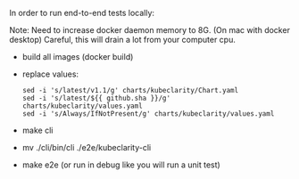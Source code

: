 In order to run end-to-end tests locally:

Note: Need to increase docker daemon memory to 8G. (On mac with docker desktop)
Careful, this will drain a lot from your computer cpu.

- build all images (docker build)
- replace values:

   ```shell
   sed -i 's/latest/v1.1/g' charts/kubeclarity/Chart.yaml
   sed -i 's/latest/${{ github.sha }}/g' charts/kubeclarity/values.yaml
   sed -i 's/Always/IfNotPresent/g' charts/kubeclarity/values.yaml
   ```

- make cli
- mv ./cli/bin/cli ./e2e/kubeclarity-cli
- make e2e (or run in debug like you will run a unit test)
